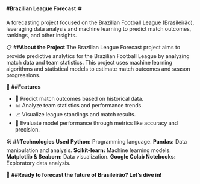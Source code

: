**#Brazilian League Forecast** ⚽

A forecasting project focused on the Brazilian Football League (Brasileirão), leveraging data analysis and machine learning to predict match outcomes, rankings, and other insights.

📋 **##About the Project**
The Brazilian League Forecast project aims to provide predictive analytics for the Brazilian Football League by analyzing match data and team statistics. This project uses machine learning algorithms and statistical models to estimate match outcomes and season progressions.

🌟 **##Features**
- 🔮 Predict match outcomes based on historical data.
- 📊 Analyze team statistics and performance trends.
- 📈 Visualize league standings and match results.
- 🧮 Evaluate model performance through metrics like accuracy and precision.

🛠️ **##Technologies Used**
**Python:** Programming language.
**Pandas:** Data manipulation and analysis.
**Scikit-learn:** Machine learning models.
**Matplotlib & Seaborn:** Data visualization.
**Google Colab Notebooks:** Exploratory data analysis.

🚀 **##Ready to forecast the future of Brasileirão? Let’s dive in!**
